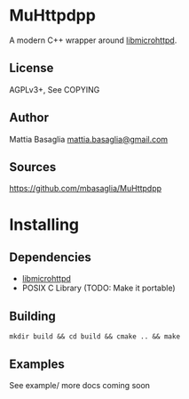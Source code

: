 MuHttpdpp
=========

A modern C++ wrapper around [libmicrohttpd](https://www.gnu.org/software/libmicrohttpd/).


License
-------

AGPLv3+, See COPYING


Author
------

Mattia Basaglia <mattia.basaglia@gmail.com>


Sources
-------

https://github.com/mbasaglia/MuHttpdpp


Installing
==========

Dependencies
------------

* [libmicrohttpd](https://www.gnu.org/software/libmicrohttpd/)
* POSIX C Library (TODO: Make it portable)


Building
--------

    mkdir build && cd build && cmake .. && make

Examples
--------

See example/ more docs coming soon
